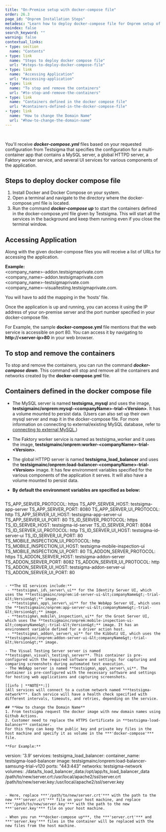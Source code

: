 ```yaml
---
title: "On-Premise setup with docker-compose file"
order: 26.3
page_id: "Onprem Installation Steps"
metadesc: "Learn how to deploy docker-compose file for Onprem setup of Testsigma"
noindex: false
search_keyword: ""
warning: false
contextual_links:
- type: section
  name: "Contents"
- type: link
  name: "Steps to deploy docker compose file"
  url: "#steps-to-deploy-docker-compose-file"
- type: link
  name: "Accessing Application"
  url: "#accessing-application"
- type: link
  name: "To stop and remove the containers"
  url: "#to-stop-and-remove-the-containers"
- type: link
  name: "Containers defined in the docker compose file"
  url: "#containers-defined-in-the-docker-compose-file"
- type: link
  name: "How to change the Domain Name"
  url: "#how-to-change-the-domain-name"
---
```


<br>

You'll receive ***docker-compose.yml*** files based on your requested configuration from Testsigma that specifies the configuration for a multi-container app that contains a MySQL server, a global HTTPD server, a Faktory worker service, and several UI services for various components of the application.

## **Steps to deploy docker compose file**
1. Install Docker and Docker Compose on your system.
2. Open a terminal and navigate to the directory where the docker-compose.yml file is located.
3. Run the command ***docker-compose up***  to start the containers defined in the docker-compose.yml file given by Testsigma. This will start all the services in the background and keep them running even if you close the terminal window.

## **Accessing Application**
Along with the given docker-compose files you will receive a list of URLs for accessing the application.

**Example:** <br>
<company\_name>-addon.testsigmaprivate.com <br>
<company\_name>-addon.testsigmaprivate.com <br>
<company\_name>-testsigmaprivate.com <br> 
<company\_name>-visualtesting.testsigmaprivate.com.

You will have to add the mapping in the ‘hosts’ file.

Once the application is up and running, you can access it using the IP address of your on-premise server and the port number specified in your docker-compose file.

For Example, the sample **docker-compose.yml** file mentions that the web service is accessible on port 80. You can access it by navigating to **http://&lt;server-ip&gt;80** in your web browser.

## **To stop and remove the containers**
To stop and remove the containers, you can run the command ***docker-compose down***.  This command will stop and remove all the containers and networks created by the **docker-compose.yml** file.

## **Containers defined in the docker compose file**

- The MySQL server is named **testsigma\_mysql** and uses the image, **testsigmainc/onprem:mysql-&lt;companyName&gt;-trial-&lt;Version&gt;**. It has a volume mounted to persist data. (Users can also  set up their own mysql server and map it in the docker-compose file. For more information on connecting to external/existing MySQL database, refer to [connecting to external MySQL.](https://testsigma.com/docs/getting-started/setup/docker/#connecting-to-external-mysql))
- The Faktory worker service is named as testsigma_worker and it uses the image,  **testsigmainc/onprem:worker-&lt;companyName&gt;-trial-&lt;Version&gt;**.
- The global HTTPD server is named **testsigma\_load\_balancer** and uses the **testsigmainc/onprem:load-balancer-&lt;companyName&gt;-trial-&lt;Version&gt;** image. It has few environment variables specified for the various components of the application it serves. It will also have a volume mounted to persist data.

- **By default the environment variables are specified as below:**

    ```
TS_APP_SERVER_PROTOCOL: https
      TS_APP_SERVER_HOST: testsigma-app-server
      TS_APP_SERVER_PORT: 8080
      TS_APP_SERVER_UI_PROTOCOL: http
      TS_APP_SERVER_UI_HOST: testsigma-app-server-ui
      TS_APP_SERVER_UI_PORT: 80
      TS_ID_SERVER_PROTOCOL: https
      TS_ID_SERVER_HOST: testsigma-id-server
      TS_ID_SERVER_PORT: 8084
      TS_ID_SERVER_UI_PROTOCOL: http
      TS_ID_SERVER_UI_HOST: testsigma-id-server-ui
      TS_ID_SERVER_UI_PORT: 80
      TS_MOBILE_INSPECTION_UI_PROTOCOL: http
      TS_MOBILE_INSPECTION_UI_HOST: testsigma-mobile-inspection-ui
      TS_MOBILE_INSPECTION_UI_PORT: 80
      TS_ADDON_SERVER_PROTOCOL: https
      TS_ADDON_SERVER_HOST: testsigma-addon-server
      TS_ADDON_SERVER_PORT: 8082
      TS_ADDON_SERVER_UI_PROTOCOL: http
      TS_ADDON_SERVER_UI_HOST: testsigma-addon-server-ui
      TS_ADDON_SERVER_UI_PORT: 80
   ```

- **The UI services include:** 
    - **testsigma\_id\_server\_ui** for the Identity Server UI, which uses the **testsigmainc/onprem:id-server-ui-&lt;companyName&gt;-trial-&lt;Version&gt;** image.
    - **testsigma\_app\_server\_ui** for the WebApp Server UI, which uses the **testsigmainc/onprem:app-server-ui-&lt;companyName&gt;-trial-&lt;Version&gt;** image.
    - **testsigma\_mobile\_inspection\_ui** for the Groot Server UI, which uses the **testsigmainc/onprem:mobile-inspection-ui-&lt;companyName&gt;-trial-&lt;Version&gt;** image. It has an environment variable defined for a driver action host.
    - **testsigma\_addon\_server\_ui** for the Kibbutz UI, which uses the **testsigmainc/onprem:addon-server-ui-&lt;companyName&gt;-trial-&lt;Version&gt;** image.

- The Visual Testing Server server is named **testsigma\_visual\_testing\_server**. This container is pre-configured with the required software and settings for capturing and comparing screenshots during automated test execution.
- The WebApp server is named **testsigma\_app\_server\_ui**. The container is pre-configured with the necessary software and settings for hosting web applications and capturing screenshots.

[[info | **NOTE**:]]
|All services will connect to a custom network named ***testsigma-network***. Each service will have a health check specified with different intervals, timeouts, and retries, depending on the service.

## **How to change the Domain Name** 
1. From testsigma request the docker image with new domain names using Github Actions. 
2. Customer need to replace the HTTPS Certificate in **testsigma-load-balancer** container.
For this they can keep the public key and private key files in the host machine and specify it as volume in the ***'docker-compose'*** file.

**For Example:**

```
version: '3.9'
services:
testsigma_load_balancer:
container_name: testsigma-load-balancer
image: testsigmainc/onprem:load-balancer-samsung-trial-v120
ports:
"443:443"
networks:
testsigma-network
volumes:
./data/ts_load_balancer_data:/opt/app/ts_load_balancer_data
/path/to/new/server.crt:/usr/local/apache2/ssl/server.crt
/path/to/new/server.key:/usr/local/apache2/ssl/server.key
```

- Here, replace ***'/path/to/new/server.crt'*** with the path to the new ***'server.crt'*** file on your host machine, and replace ***'/path/to/new/server.key'*** with the path to the new ***'server.key'*** file on your host machine.

- When you run ***docker-compose up***, the ***'server.crt'*** and ***'server.key'*** files in the container will be replaced with the new files from the host machine.

